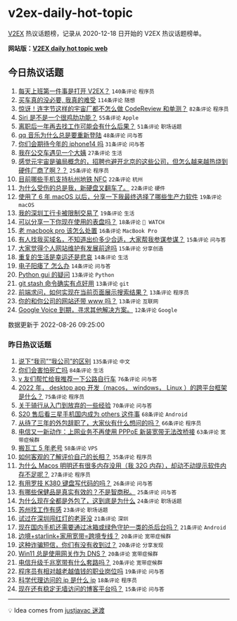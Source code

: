 # v2ex-daily-hot-topic

[V2EX](https://www.v2ex.com/) 热议话题榜，记录从 2020-12-18 日开始的 V2EX 热议话题榜单。

**网站版：[V2EX daily hot topic web](https://boojack.github.io/v2ex-daily-hot-topic-web/)**

## 今日热议话题

<!-- TODAY BEGIN -->

1. [每天上班第一件事是打开 V2EX？](https://www.v2ex.com/t/875501) `140条评论` `程序员`
1. [买车真的没必要, 我真的难受](https://www.v2ex.com/t/875520) `114条评论` `随想`
1. [惊讶！连字节这样的宇宙厂都不怎么做 CodeReview 和单测？](https://www.v2ex.com/t/875493) `82条评论` `程序员`
1. [Siri 是不是一个很鸡肋功能？](https://www.v2ex.com/t/875568) `55条评论` `Apple`
1. [离职后一年再去找工作可能会有什么后果？](https://www.v2ex.com/t/875488) `51条评论` `职场话题`
1. [qq 音乐为什么总是要重新登陆](https://www.v2ex.com/t/875487) `48条评论` `问与答`
1. [你们会期待今年的 iphone14 吗](https://www.v2ex.com/t/875562) `31条评论` `问与答`
1. [我在公交车遇见一个大姨](https://www.v2ex.com/t/875539) `27条评论` `生活`
1. [感觉元宇宙是骗局概念的，招聘也避开北京的这些公司，但怎么越来越热烧到硬件厂商了啊？？](https://www.v2ex.com/t/875575) `25条评论` `程序员`
1. [目前哪些手机支持杭州地铁 NFC](https://www.v2ex.com/t/875577) `22条评论` `杭州`
1. [为什么受伤的总是我，新硬盘又翻车了。](https://www.v2ex.com/t/875543) `22条评论` `硬件`
1. [使用了 6 年 macOS 以后，分享一下我最终选择了哪些生产力软件](https://www.v2ex.com/t/875619) `19条评论` `macOS`
1. [我的深圳工行卡被限制交易了](https://www.v2ex.com/t/875517) `19条评论` `生活`
1. [可以分享一下你现在使用的表盘吗？](https://www.v2ex.com/t/875533) `18条评论` ` WATCH`
1. [老 macbook pro 该怎么处置](https://www.v2ex.com/t/875553) `16条评论` `MacBook Pro`
1. [有人找我买域名，不知道出价多少合适，大家帮我参谋参谋？](https://www.v2ex.com/t/875597) `15条评论` `问与答`
1. [大家觉得个人网站维护有发展前途吗](https://www.v2ex.com/t/875552) `15条评论` `分享创造`
1. [重复的生活是幸运还是悲哀](https://www.v2ex.com/t/875550) `14条评论` `生活`
1. [电子阳痿了 怎么办](https://www.v2ex.com/t/875524) `14条评论` `问与答`
1. [Python gui 的疑问](https://www.v2ex.com/t/875625) `13条评论` `Python`
1. [git stash 命令确实有点好用](https://www.v2ex.com/t/875573) `13条评论` `git`
1. [前端求问，如何实现在当前页面展示搜索结果？](https://www.v2ex.com/t/875535) `13条评论` `程序员`
1. [你的和你公司的网站还带 www 吗？](https://www.v2ex.com/t/875481) `13条评论` `互联网`
1. [Google Voice 到期，寻求其他解决方案。](https://www.v2ex.com/t/875624) `12条评论` `Google`

数据更新于 2022-08-26 09:25:00

<!-- TODAY END -->

### 昨日热议话题

<!-- YESTERDAY BEGIN -->

1. [说下“我司”“我公司”的区别](https://www.v2ex.com/t/875222) `135条评论` `中文`
1. [你们会害怕死亡吗](https://www.v2ex.com/t/875377) `84条评论` `生活`
1. [v 友们帮忙给我推荐一下公路自行车](https://www.v2ex.com/t/875231) `76条评论` `问与答`
1. [2022 年， desktop app 开发（macos， windows， Linux ）的跨平台框架是什么？](https://www.v2ex.com/t/875271) `75条评论` `程序员`
1. [关于骑行从入门到放弃的一些经验](https://www.v2ex.com/t/875300) `70条评论` `问与答`
1. [S20 售后看三星手机国内成为 others 这件事](https://www.v2ex.com/t/875268) `68条评论` `Android`
1. [从待了三年的外包辞职了，大家伙有什么想问的吗？](https://www.v2ex.com/t/875306) `66条评论` `程序员`
1. [电信又一新动作：上网业务不再使用 PPPoE 新装宽带无法改桥接](https://www.v2ex.com/t/875362) `63条评论` `宽带症候群`
1. [搬瓦工 5 年老号](https://www.v2ex.com/t/875217) `58条评论` `VPS`
1. [如何客观的了解评价自己的长相？](https://www.v2ex.com/t/875386) `35条评论` `程序员`
1. [为什么 Macos 明明还有很多内存没用（我 32G 内存），却动不动提示软件内存不足呢？](https://www.v2ex.com/t/875424) `27条评论` `程序员`
1. [有用罗技 K380 键盘写代码的吗？](https://www.v2ex.com/t/875294) `26条评论` `问与答`
1. [有哪些保健品是真实有效的？不是智商税。](https://www.v2ex.com/t/875454) `25条评论` `问与答`
1. [为什么现在全都是外包了，这到底是为什么](https://www.v2ex.com/t/875355) `24条评论` `职场话题`
1. [苏州找工作有感](https://www.v2ex.com/t/875265) `23条评论` `职场话题`
1. [试过在深圳闯红灯的老哥没](https://www.v2ex.com/t/875373) `21条评论` `深圳`
1. [现在国内手机还需要通过冰箱或绿色守护一类的杀后台吗？](https://www.v2ex.com/t/875353) `21条评论` `Android`
1. [边境+starlink+家用宽带=跨境专线？](https://www.v2ex.com/t/875426) `20条评论` `宽带症候群`
1. [这种诈骗短信，你们有没有收到过？](https://www.v2ex.com/t/875351) `20条评论` `分享发现`
1. [Win11 总是使用网关作为 DNS？](https://www.v2ex.com/t/875329) `20条评论` `宽带症候群`
1. [电信升级千兆宽带有什么套路吗？](https://www.v2ex.com/t/875246) `20条评论` `宽带症候群`
1. [程序员有相对越老越值钱的职业岗位吗](https://www.v2ex.com/t/875297) `19条评论` `问与答`
1. [科学代理访问的 ip 是什么 ip](https://www.v2ex.com/t/875243) `18条评论` `程序员`
1. [现在还有稳定无墙访问的博客平台吗？](https://www.v2ex.com/t/875434) `15条评论` `问与答`

<!-- YESTERDAY END -->

---

💡 Idea comes from [justjavac 迷渡](https://github.com/justjavac/)
